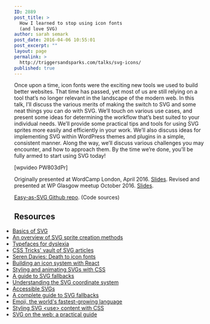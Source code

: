 ```yaml
---
ID: 2889
post_title: >
  How I learned to stop using icon fonts
  (and love SVG)
author: sarah semark
post_date: 2016-04-06 10:55:01
post_excerpt: ""
layout: page
permalink: >
  http://triggersandsparks.com/talks/svg-icons/
published: true
---
```

<p class="cap">Once upon a time, icon fonts were the exciting new tools we used to build better websites. That time has passed, yet most of us are still relying on a tool that’s no longer relevant in the landscape of the modern web. In this talk, I’ll discuss the various merits of making the switch to SVG and some neat things you can do with SVG. We’ll touch on various use cases, and present some ideas for determining the workflow that’s best suited to your individual needs. We’ll provide some practical tips and tools for using SVG sprites more easily and efficiently in your work. We’ll also discuss ideas for implementing SVG within WordPress themes and plugins in a simple, consistent manner. Along the way, we’ll discuss various challenges you may encounter, and how to approach them. By the time we’re done, you’ll be fully armed to start using SVG today!</p>
[wpvideo PW803dPr]

Originally presented at WordCamp London, April 2016. <a href="http://www.slideshare.net/sarahsemark/how-i-learned-to-stop-using-icon-fonts-and-love-svg">Slides</a>.
Revised and presented at WP Glasgow meetup October 2016. <a href="http://www.slideshare.net/sarahsemark/how-i-learned-to-stop-using-icon-fonts-and-love-svg-again">Slides</a>.

<a href="http://github.com/sarahsemark/easy-as-svg">Easy-as-SVG Github repo</a>. (Code sources)
<h2>Resources</h2>
<ul style="margin-left: -2em;">
 	<li><a href="https://css-tricks.com/using-svg/">Basics of SVG</a></li>
 	<li><a href="https://24ways.org/2014/an-overview-of-svg-sprite-creation-techniques/">An overview of SVG sprite creation methods</a></li>
 	<li><a href="http://bdatech.org/what-technology/typefaces-for-dyslexia/">Typefaces for dyslexia</a></li>
 	<li><a href="https://css-tricks.com/lodge/svg/">CSS Tricks' vault of SVG articles</a></li>
 	<li><a href="https://www.youtube.com/watch?v=9xXBYcWgCHA">Seren Davies: Death to icon fonts</a></li>
 	<li><a href="https://css-tricks.com/creating-svg-icon-system-react/">Building an icon system with React</a></li>
 	<li><a href="https://www.smashingmagazine.com/2014/11/styling-and-animating-svgs-with-css/">Styling and animating SVGs with CSS</a></li>
 	<li><a href="https://css-tricks.com/a-complete-guide-to-svg-fallbacks/">A guide to SVG fallbacks</a></li>
 	<li><a href="https://sarasoueidan.com/blog/svg-coordinate-systems/">Understanding the SVG coordinate system</a></li>
 	<li><a href="https://css-tricks.com/accessible-svgs/">Accessible SVGs</a></li>
 	<li><a href="https://css-tricks.com/a-complete-guide-to-svg-fallbacks/">A complete guide to SVG fallbacks</a></li>
 	<li><a href="https://www.theguardian.com/artanddesign/2016/sep/06/emojis-shigetaka-kurita-mark-davis-coding-language">Emoji, the world's fastest-growing language</a></li>
 	<li><a href="http://tympanus.net/codrops/2015/07/16/styling-svg-use-content-css/">Styling SVG &lt;use&gt; content with CSS</a></li>
 	<li><a href="https://svgontheweb.com/">SVG on the web: a practical guide</a></li>
</ul>
